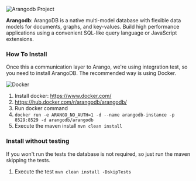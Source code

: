 ![Arangodb Project](https://jnosql.github.io/jnosql-site/img/logos/ArangoDB.png)


**Arangodb**: ArangoDB is a native multi-model database with flexible data models for documents, graphs, and key-values. Build high performance applications using a convenient SQL-like query language or JavaScript extensions.


### How To Install

Once this a communication layer to Arango, we're using integration test, so you need to install ArangoDB. The recommended way is using Docker.

![Docker](https://www.docker.com/sites/default/files/horizontal_large.png)


1. Install docker: https://www.docker.com/
1. https://hub.docker.com/r/arangodb/arangodb/
1. Run docker command
1. `docker run -e ARANGO_NO_AUTH=1 -d --name arangodb-instance -p 8529:8529 -d arangodb/arangodb`
1. Execute the maven install `mvn clean install`


### Install without testing


If you won't run the tests the database is not required, so just run the maven skipping the tests.

1. Execute the test `mvn clean install -DskipTests`
